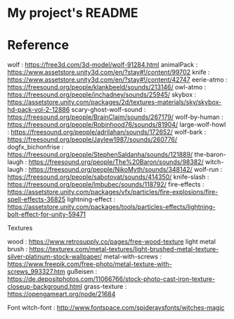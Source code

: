 # My project's README


# Reference
wolf 					: https://free3d.com/3d-model/wolf-91284.html
animalPack				: https://www.assetstore.unity3d.com/en/?stay#!/content/99702
knife 					: https://www.assetstore.unity3d.com/en/?stay#!/content/42747
eerie-atmo				: https://freesound.org/people/klankbeeld/sounds/213146/
owl-atmo				: https://freesound.org/people/inchadney/sounds/25945/
skybox					: https://assetstore.unity.com/packages/2d/textures-materials/sky/skybox-hd-pack-vol-2-12886
scary-ghost-wolf-sound	: https://freesound.org/people/BrainClaim/sounds/267179/
wolf-by-human			: https://freesound.org/people/Robinhood76/sounds/81904/
large-wolf-howl			: https://freesound.org/people/adrilahan/sounds/172652/
wolf-bark				: https://freesound.org/people/Jaylew1987/sounds/260776/
dogfx_bichonfrise 		: https://freesound.org/people/StephenSaldanha/sounds/121889/
the-baron-laugh			: https://freesound.org/people/The%20Baron/sounds/98382/
witch-laugh				: https://freesound.org/people/NikoMyth/sounds/348142/
wolf-run				: https://freesound.org/people/sabotovat/sounds/414350/
knife-slash				: https://freesound.org/people/lmbubec/sounds/118792/
fire-effects			: https://assetstore.unity.com/packages/vfx/particles/fire-explosions/fire-spell-effects-36825
lightning-effect		: https://assetstore.unity.com/packages/tools/particles-effects/lightning-bolt-effect-for-unity-59471

Textures

wood 					: https://www.retrosupply.co/pages/free-wood-texture
light metal brush		: https://texturex.com/metal-textures/light-brushed-metal-texture-silver-platinum-stock-wallpaper/
metal-with-screws		: https://www.freepik.com/free-photo/metal-texture-with-screws_993327.htm
gußeisen				: https://de.depositphotos.com/11066766/stock-photo-cast-iron-texture-closeup-background.html
grass-texture			: https://opengameart.org/node/21684

Font
witch-font 				: http://www.fontspace.com/spideraysfonts/witches-magic
